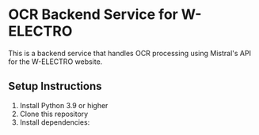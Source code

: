 # OCR Backend Service for W-ELECTRO

This is a backend service that handles OCR processing using Mistral's API for the W-ELECTRO website.

## Setup Instructions

1. Install Python 3.9 or higher
2. Clone this repository
3. Install dependencies: